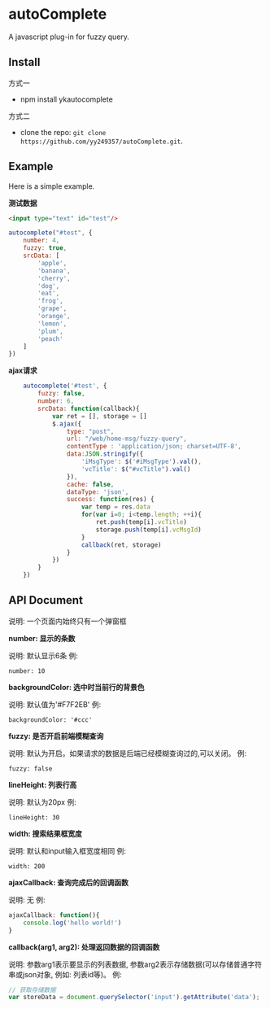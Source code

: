 autoComplete
======

A javascript plug-in for fuzzy query.

Install
-------
方式一  

* npm install ykautocomplete
 
方式二  

* clone the repo: `git clone https://github.com/yy249357/autoComplete.git`.

Example
-----------

Here is a simple example.

**测试数据**
```html
<input type="text" id="test"/>
```
```js
autocomplete("#test", {
    number: 4,
    fuzzy: true,
    srcData: [
        'apple',
        'banana',
        'cherry',
        'dog',
        'eat',
        'frog',
        'grape',
        'orange',
        'lemon',
        'plum',
        'peach'
    ]
})
```

**ajax请求**
```js
    autocomplete('#test', {
        fuzzy: false, 
        number: 6,
        srcData: function(callback){
            var ret = [], storage = []
            $.ajax({
                type: "post",
                url: "/web/home-msg/fuzzy-query",
                contentType : 'application/json; charset=UTF-8',
                data:JSON.stringify({
                    'iMsgType': $('#iMsgType').val(),
                    'vcTitle': $("#vcTitle").val()
                }),
                cache: false,
                dataType: 'json',
                success: function(res) {
                    var temp = res.data
                    for(var i=0; i<temp.length; ++i){
                        ret.push(temp[i].vcTitle)
                        storage.push(temp[i].vcMsgId)
                    }
                    callback(ret, storage)
                }
            })
        }
    })
```

API Document
--------

说明: 一个页面内始终只有一个弹窗框

**number: 显示的条数**

说明: 默认显示6条 
例:
```
number: 10
```

**backgroundColor: 选中时当前行的背景色**

说明: 默认值为'#F7F2EB'
例:
```
backgroundColor: '#ccc'
```

**fuzzy: 是否开启前端模糊查询**

说明: 默认为开启。如果请求的数据是后端已经模糊查询过的,可以关闭。
例:
```
fuzzy: false
```

**lineHeight: 列表行高** 

说明: 默认为20px
例:
```
lineHeight: 30
```

**width: 搜索结果框宽度**

说明: 默认和input输入框宽度相同
例:
```
width: 200
```

**ajaxCallback: 查询完成后的回调函数**

说明: 无
例:
```js
ajaxCallback: function(){
    console.log('hello world!')
}
```

**callback(arg1, arg2): 处理返回数据的回调函数**

说明: 参数arg1表示要显示的列表数据, 参数arg2表示存储数据(可以存储普通字符串或json对象, 例如: 列表id等)。
例:
```js
// 获取存储数据
var storeData = document.querySelector('input').getAttribute('data');
```


